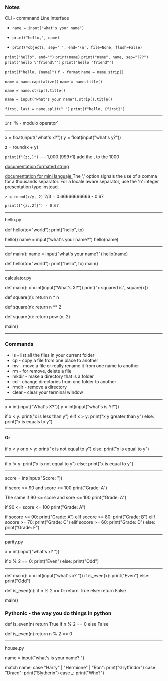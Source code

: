 ### Notes
CLI - commnand Line Interface

- `name = input("what's your name")`

- `print("hello,", name)`

- `print(*objects, sep=' ', end='\n', file=None, flush=False)`

`print("hello", end="")`
`print(name)`
`print("name", name, sep="???")`
`print("hello \"friend\"")`
`print('hello "friend"')`

`print(f"hello, {name}")`
`f - format`
`name = name.strip()`

`name = name.capitalize()`
`name = name.title()`

`name = name.strip().title()`

`name = input("what's your name").strip().title()`

`first, last = name.split(" ")`
`print(f"hello, {first}")`

_________
`int
`% - modulo operator` 

_________
x = float(input("what's x?"))
y = float(input("what's y?"))

z = round(x + y)

`print(f"{z:,}")` --- 1,000 (999+1) add the , to the 1000

[documentation formated string](https://docs.python.org/3/reference/lexical_analysis.html#formatted-string-literals)



[documentation for mini languaje ](https://docs.python.org/3/library/string.html#format-specification-mini-language) 
The ',' option signals the use of a comma for a thousands separator. For a locale aware separator, use the 'n' integer presentation type instead.

`z = round(x/y, 2)` 2/3 = 0.66666666666 - 0.67

`print(f"{z:.2f}") - 0.67`

_____
hello.py

def hello(to="world"):
    print("hello", to)

hello()
name = input("what's your name?")
hello(name)
______
def main():
    name = input("what's your name?")
    hello(name)

def hello(to="world"):
    print("hello", to)
main()

-------
calculator.py

def main():
    x = int(input("What's X?"))
    print("x squared is", square(x))

def square(n):
    return n * n

def square(n):
    return n ** 2

def square(n):
    return pow (n, 2)

main()

----------
### Commands
* ls -  list all the files in your current folder
* cp - copy a file from one place to another
* mv - move a file or really rename it from one name to another
* rm - for remove, delete a file
* mkdir - make a directory that is a folder
* cd - change directories from one folder to another
* rmdir - remove a directory
* clear - clear your terminal window 
----

x = int(input("What's X?"))
y = int(input("what's is Y?"))

if x < y:
    print("x is less than y")
elif x > y:
    print("x y greater than y")
else:
    print("x is equals to y")

----
#### Or
if x < y or x > y:
    print("x is not equal to y")
else:
    print("x is equal to y")

-----
if x != y:
    print("x is not equal to y")
else:
    print("x is equal to y")

------
score = int(input("Score: "))

if score >= 90 and score <= 100
    print("Grade: A")

The same 
if 90 <= score and sore <= 100
    print("Grade: A")

if 90 <= score <= 100
    print("Grade: A")

if socore >= 90:
    print("Grade: A")
elif socore >= 80:
    print("Grade: B")
elif socore >= 70:
    print("Grade: C")
elif socore >= 60:
    print("Grade: D")
else:
    print("Grade: F")

-----
parity.py

x = int(input("what's x? "))

if x % 2 == 0:
    print("Even")
else:
    print("Odd")

----
def main():
    x = int(input("what's x? "))
    if is_even(x):
        print("Even")
    else:
        print("Odd")

def is_even(n):
    if n % 2 == 0:
        return True
    else:
        return False

main()

### Pythonic - the way you do things in python 

def is_even(n)
    return True if n % 2 == 0 else False

def is_even(n)
    return n % 2 == 0

-----

house.py

name = input("what's is your name? ")

match name:
    case "Harry" | "Hermione" | "Ron":
        print("Gryffindor")
    case "Draco":
        print("Slytherin")
    case _:
        print("Who?")







